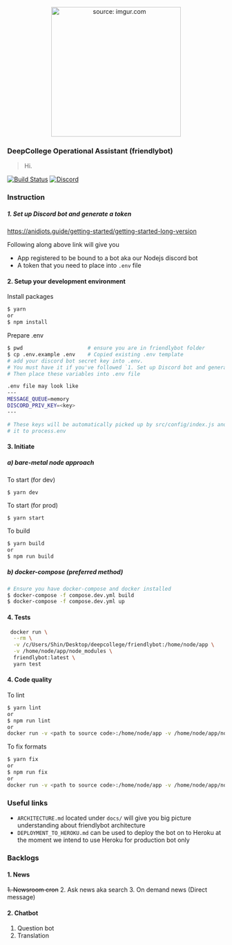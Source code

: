 <p align="center">
<a href="https://i.imgur.com/gW21Bko.jpg"><img width="300" src="https://i.imgur.com/gW21Bko.jpg" title="source: imgur.com" /></a>
<h3>DeepCollege Operational Assistant (friendlybot)</h3>
</p>

> Hi.

[![Build Status](https://travis-ci.org/deepcollege/friendlybot.svg?branch=master)](https://travis-ci.org/deepcollege/friendlybot)
[![Discord](https://img.shields.io/discord/102860784329052160.svg)](https://discord.gg/MAMPnmm)


### Instruction


##### 1. Set up Discord bot and generate a token

https://anidiots.guide/getting-started/getting-started-long-version

Following along above link will give you

- App registered to be bound to a bot aka our Nodejs discord bot
- A token that you need to place into `.env` file

#### 2. Setup your development environment


Install packages
```bash
$ yarn
or
$ npm install
```

Prepare .env

```bash
$ pwd                     # ensure you are in friendlybot folder
$ cp .env.example .env    # Copied existing .env template
# add your discord bot secret key into .env.
# You must have it if you've followed `1. Set up Discord bot and generate a token` step
# Then place these variables into .env file

.env file may look like
---
MESSAGE_QUEUE=memory
DISCORD_PRIV_KEY=<key>
---

# These keys will be automatically picked up by src/config/index.js and assign
# it to process.env
```

#### 3. Initiate

##### a) bare-metal node approach

To start (for dev)

```$ yarn dev```

To start (for prod)

```$ yarn start```

To build

```bash
$ yarn build
or 
$ npm run build
```

##### b) docker-compose (preferred method)

```bash
# Ensure you have docker-compose and docker installed
$ docker-compose -f compose.dev.yml build
$ docker-compose -f compose.dev.yml up
```

#### 4. Tests

```bash
 docker run \
  --rm \
  -v /c/Users/Shin/Desktop/deepcollege/friendlybot:/home/node/app \
  -v /home/node/app/node_modules \
  friendlybot:latest \
  yarn test
```

#### 4. Code quality

To lint
```bash
$ yarn lint
or 
$ npm run lint
or
docker run -v <path to source code>:/home/node/app -v /home/node/app/node_modules friendlybot:latest yarn lint
```

To fix formats
```bash
$ yarn fix
or 
$ npm run fix
or
docker run -v <path to source code>:/home/node/app -v /home/node/app/node_modules friendlybot:latest yarn fix
```

### Useful links

- `ARCHITECTURE.md` located under `docs/` will give you big picture
understanding about friendlybot architecture
- `DEPLOYMENT_TO_HEROKU.md` can be used to deploy the bot on to Heroku
at the moment we intend to use Heroku for production bot only


### Backlogs

#### 1. News

<strike>1. Newsroom cron</strike>
2. Ask news aka search
3. On demand news (Direct message)


#### 2. Chatbot

1. Question bot
2. Translation


